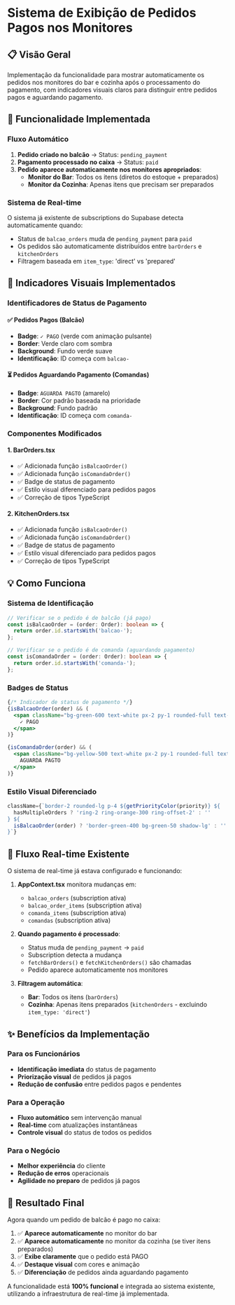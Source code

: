 # Sistema de Exibição de Pedidos Pagos nos Monitores

## 📋 Visão Geral

Implementação da funcionalidade para mostrar automaticamente os pedidos nos monitores do bar e cozinha após o processamento do pagamento, com indicadores visuais claros para distinguir entre pedidos pagos e aguardando pagamento.

## 🚀 Funcionalidade Implementada

### **Fluxo Automático**

1. **Pedido criado no balcão** → Status: `pending_payment`
2. **Pagamento processado no caixa** → Status: `paid`
3. **Pedido aparece automaticamente nos monitores apropriados**:
   - **Monitor do Bar**: Todos os itens (diretos do estoque + preparados)
   - **Monitor da Cozinha**: Apenas itens que precisam ser preparados

### **Sistema de Real-time**

O sistema já existente de subscriptions do Supabase detecta automaticamente quando:
- Status de `balcao_orders` muda de `pending_payment` para `paid`
- Os pedidos são automaticamente distribuídos entre `barOrders` e `kitchenOrders`
- Filtragem baseada em `item_type`: 'direct' vs 'prepared'

## 🎨 Indicadores Visuais Implementados

### **Identificadores de Status de Pagamento**

#### ✅ **Pedidos Pagos (Balcão)**
- **Badge**: `✓ PAGO` (verde com animação pulsante)
- **Border**: Verde claro com sombra
- **Background**: Fundo verde suave
- **Identificação**: ID começa com `balcao-`

#### ⏳ **Pedidos Aguardando Pagamento (Comandas)**
- **Badge**: `AGUARDA PAGTO` (amarelo)
- **Border**: Cor padrão baseada na prioridade
- **Background**: Fundo padrão
- **Identificação**: ID começa com `comanda-`

### **Componentes Modificados**

#### 1. **BarOrders.tsx**
- ✅ Adicionada função `isBalcaoOrder()` 
- ✅ Adicionada função `isComandaOrder()`
- ✅ Badge de status de pagamento
- ✅ Estilo visual diferenciado para pedidos pagos
- ✅ Correção de tipos TypeScript

#### 2. **KitchenOrders.tsx**
- ✅ Adicionada função `isBalcaoOrder()`
- ✅ Adicionada função `isComandaOrder()`
- ✅ Badge de status de pagamento
- ✅ Estilo visual diferenciado para pedidos pagos
- ✅ Correção de tipos TypeScript

## 💡 Como Funciona

### **Sistema de Identificação**

```typescript
// Verificar se o pedido é de balcão (já pago)
const isBalcaoOrder = (order: Order): boolean => {
  return order.id.startsWith('balcao-');
};

// Verificar se o pedido é de comanda (aguardando pagamento)
const isComandaOrder = (order: Order): boolean => {
  return order.id.startsWith('comanda-');
};
```

### **Badges de Status**

```jsx
{/* Indicador de status de pagamento */}
{isBalcaoOrder(order) && (
  <span className="bg-green-600 text-white px-2 py-1 rounded-full text-xs font-bold animate-pulse">
    ✓ PAGO
  </span>
)}

{isComandaOrder(order) && (
  <span className="bg-yellow-500 text-white px-2 py-1 rounded-full text-xs font-medium">
    AGUARDA PAGTO
  </span>
)}
```

### **Estilo Visual Diferenciado**

```jsx
className={`border-2 rounded-lg p-4 ${getPriorityColor(priority)} ${
  hasMultipleOrders ? 'ring-2 ring-orange-300 ring-offset-2' : ''
} ${
  isBalcaoOrder(order) ? 'border-green-400 bg-green-50 shadow-lg' : ''
}`}
```

## 🔄 Fluxo Real-time Existente

O sistema de real-time já estava configurado e funcionando:

1. **AppContext.tsx** monitora mudanças em:
   - `balcao_orders` (subscription ativa)
   - `balcao_order_items` (subscription ativa)
   - `comanda_items` (subscription ativa)
   - `comandas` (subscription ativa)

2. **Quando pagamento é processado**:
   - Status muda de `pending_payment` → `paid`
   - Subscription detecta a mudança
   - `fetchBarOrders()` e `fetchKitchenOrders()` são chamadas
   - Pedido aparece automaticamente nos monitores

3. **Filtragem automática**:
   - **Bar**: Todos os itens (`barOrders`)
   - **Cozinha**: Apenas itens preparados (`kitchenOrders` - excluindo `item_type: 'direct'`)

## ✨ Benefícios da Implementação

### **Para os Funcionários**
- **Identificação imediata** do status de pagamento
- **Priorização visual** de pedidos já pagos
- **Redução de confusão** entre pedidos pagos e pendentes

### **Para a Operação**
- **Fluxo automático** sem intervenção manual
- **Real-time** com atualizações instantâneas
- **Controle visual** do status de todos os pedidos

### **Para o Negócio**
- **Melhor experiência** do cliente
- **Redução de erros** operacionais
- **Agilidade no preparo** de pedidos já pagos

## 🎯 Resultado Final

Agora quando um pedido de balcão é pago no caixa:

1. ✅ **Aparece automaticamente** no monitor do bar
2. ✅ **Aparece automaticamente** no monitor da cozinha (se tiver itens preparados)
3. ✅ **Exibe claramente** que o pedido está PAGO
4. ✅ **Destaque visual** com cores e animação
5. ✅ **Diferenciação** de pedidos ainda aguardando pagamento

A funcionalidade está **100% funcional** e integrada ao sistema existente, utilizando a infraestrutura de real-time já implementada.
